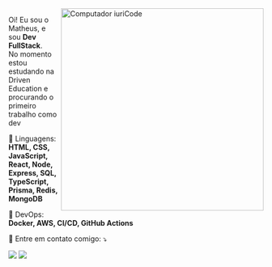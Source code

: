 <img src="https://i.pinimg.com/originals/4f/05/95/4f0595b0e1421428a053ff7aea868424.gif" min-width="400px" max-width="400px" width="400px" align="right" alt="Computador iuriCode">

<p align="left"> 
  Oi! Eu sou o Matheus, e sou <strong>Dev FullStack</strong>.<br>
  No momento estou estudando na Driven Education e procurando o primeiro trabalho como dev
</p>

<p align="left">
  🦄 Linguagens: <strong>HTML, CSS, JavaScript, React, Node, Express, SQL, TypeScript, Prisma, Redis, MongoDB</strong>
</p>

<p align="left">
  💼 DevOps: <strong>Docker, AWS, CI/CD, GitHub Actions</strong>
</p>

<p align="left">
  💌 Entre em contato comigo: ⤵️
</p>

<p align="left">
  <a href="#" alt="Gmail">
  <img src="https://img.shields.io/badge/-Gmail-FF0000?style=flat-square&labelColor=FF0000&logo=gmail&logoColor=white&link=mailto:matheus.mazetti.22@gmail.com" /></a>

  <a href="#" alt="Linkedin">
  <img src="https://img.shields.io/badge/-Linkedin-0e76a8?style=flat-square&logo=Linkedin&logoColor=white&link=https://www.linkedin.com/in/matheusmazetti/" /></a>

</p>  
